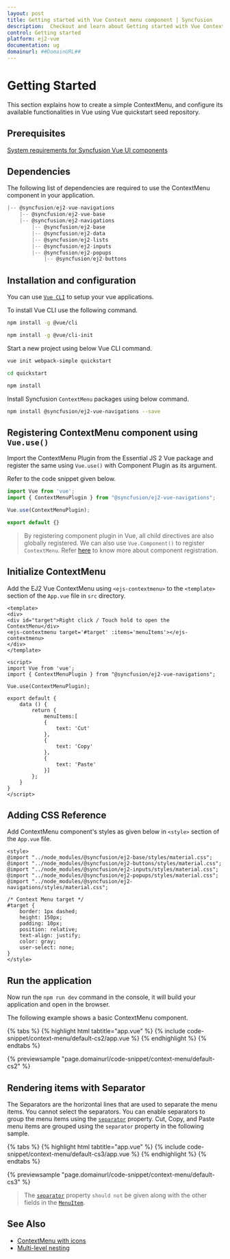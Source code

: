 ```yaml
---
layout: post
title: Getting started with Vue Context menu component | Syncfusion
description:  Checkout and learn about Getting started with Vue Context menu component of Syncfusion Essential JS 2 and more details.
control: Getting started 
platform: ej2-vue
documentation: ug
domainurl: ##DomainURL##
---
```


# Getting Started

This section explains how to create a simple ContextMenu, and configure its available
functionalities in Vue using Vue quickstart seed repository.

## Prerequisites

[System requirements for Syncfusion Vue UI components](https://ej2.syncfusion.com/vue/documentation/system-requirements/)

## Dependencies

The following list of dependencies are required to use the ContextMenu component in your application.

```js
|-- @syncfusion/ej2-vue-navigations
    |-- @syncfusion/ej2-vue-base
    |-- @syncfusion/ej2-navigations
        |-- @syncfusion/ej2-base
        |-- @syncfusion/ej2-data
        |-- @syncfusion/ej2-lists
        |-- @syncfusion/ej2-inputs
        |-- @syncfusion/ej2-popups
            |-- @syncfusion/ej2-buttons
```

## Installation and configuration

You can use [`Vue CLI`](https://github.com/vuejs/vue-cli) to setup your vue applications.

To install Vue CLI use the following command.

```bash
npm install -g @vue/cli

npm install -g @vue/cli-init
```

Start a new project using below Vue CLI command.

```bash
vue init webpack-simple quickstart

cd quickstart

npm install

```

Install Syncfusion `ContextMenu` packages using below command.

```bash
npm install @syncfusion/ej2-vue-navigations --save
```

## Registering ContextMenu component using `Vue.use()`

Import the ContextMenu Plugin from the Essential JS 2 Vue package and register the same using `Vue.use()` with Component Plugin as its argument.

Refer to the code snippet given below.

```javascript
import Vue from 'vue';
import { ContextMenuPlugin } from "@syncfusion/ej2-vue-navigations";

Vue.use(ContextMenuPlugin);

export default {}
```

> By registering component plugin in Vue, all child directives are also globally registered. We can also use `Vue.Component()` to register `ContextMenu`. Refer [here](https://ej2.syncfusion.com/vue/documentation/base/getting-started/#registering-vue-component) to know more about component registration.

## Initialize ContextMenu

Add the EJ2 Vue ContextMenu using `<ejs-contextmenu>` to the `<template>` section of the `App.vue` file in `src` directory.

```
<template>
<div>
<div id="target">Right click / Touch hold to open the ContextMenu</div>
<ejs-contextmenu target='#target' :items='menuItems'></ejs-contextmenu>
</div>
</template>

<script>
import Vue from 'vue';
import { ContextMenuPlugin } from "@syncfusion/ej2-vue-navigations";

Vue.use(ContextMenuPlugin);

export default {
    data () {
        return {
            menuItems:[
            {
                text: 'Cut'
            },
            {
                text: 'Copy'
            },
            {
                text: 'Paste'
            }]
        };
    }
}
</script>
```

## Adding CSS Reference

Add ContextMenu component's styles as given below in `<style>` section of the `App.vue` file.

```
<style>
@import "../node_modules/@syncfusion/ej2-base/styles/material.css";
@import "../node_modules/@syncfusion/ej2-buttons/styles/material.css";
@import "../node_modules/@syncfusion/ej2-inputs/styles/material.css";
@import "../node_modules/@syncfusion/ej2-popups/styles/material.css";
@import "../node_modules/@syncfusion/ej2-navigations/styles/material.css";

/* Context Menu target */
#target {
    border: 1px dashed;
    height: 150px;
    padding: 10px;
    position: relative;
    text-align: justify;
    color: gray;
    user-select: none;
}
</style>
```

## Run the application

Now run the `npm run dev` command in the console, it will build your application and open in the browser.

The following example shows a basic ContextMenu component.

{% tabs %}
{% highlight html tabtitle="app.vue" %}
{% include code-snippet/context-menu/default-cs2/app.vue %}
{% endhighlight %}
{% endtabs %}
        
{% previewsample "page.domainurl/code-snippet/context-menu/default-cs2" %}

## Rendering items with Separator

The Separators are the horizontal lines that are used to separate the menu items. You cannot select the separators. You can enable separators to group the menu items using the [`separator`](../api/context-menu/menuItemModel#separator) property. Cut, Copy, and Paste menu items are grouped using the `separator` property in the following sample.

{% tabs %}
{% highlight html tabtitle="app.vue" %}
{% include code-snippet/context-menu/default-cs3/app.vue %}
{% endhighlight %}
{% endtabs %}
        
{% previewsample "page.domainurl/code-snippet/context-menu/default-cs3" %}

> The [`separator`](../api/context-menu/menuItemModel#separator) property `should not` be given along with the other fields in the [`MenuItem`](https://ej2.syncfusion.com/vue/documentation/api/context-menu/menuItemModel).

## See Also

* [ContextMenu with icons](./icons-and-navigation#icons)
* [Multi-level nesting](./template-and-multilevel-nesting#multilevel-nesting)